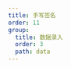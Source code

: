 ```yaml
---
title: 手写签名
order: 11
group:
  title: 数据录入
  order: 3
  path: data
---
```


<code src="../demo/Signature.jsx"></code>
<API src="../src/Signature.tsx"></API>
